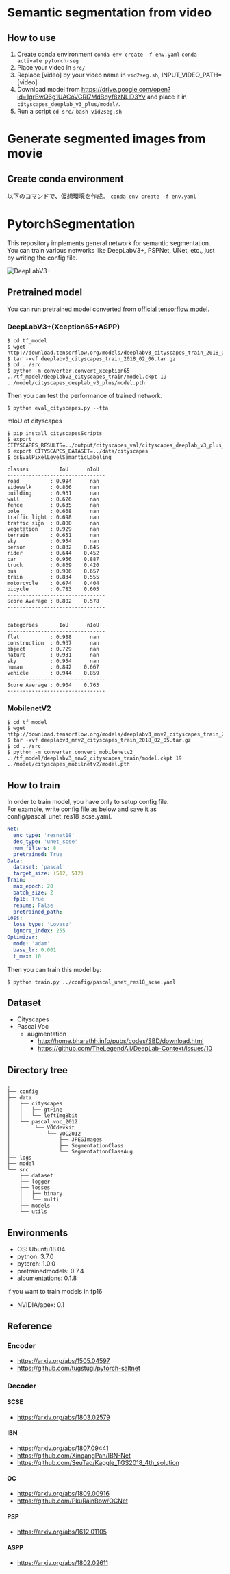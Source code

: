 # Semantic segmentation from video
## How to use 
1. Create conda environment
`conda env create -f env.yaml`
`conda activate pytorch-seg`
2. Place your video in `src/`
3. Replace [video] by your video name in `vid2seg.sh`, INPUT_VIDEO_PATH=[video]
4. Download model from https://drive.google.com/open?id=1grBwQ6g1UACoVGRI7MdBqyf8zNLlD3Yv and place it in `cityscapes_deeplab_v3_plus/model/`.
5. Run a script
`cd src/`
`bash vid2seg.sh` 

# Generate segmented images from movie
## Create conda environment
以下のコマンドで、仮想環境を作成。
`conda env create -f env.yaml` 

# PytorchSegmentation
This repository implements general network for semantic segmentation.  
You can train various networks like DeepLabV3+, PSPNet, UNet, etc., just by writing the config file.

![DeepLabV3+](src/eval.png)

## Pretrained model
You can run pretrained model converted from [official tensorflow model](https://github.com/tensorflow/models/blob/master/research/deeplab/g3doc/model_zoo.md).  

### DeepLabV3+(Xception65+ASPP)
```
$ cd tf_model
$ wget http://download.tensorflow.org/models/deeplabv3_cityscapes_train_2018_02_06.tar.gz
$ tar -xvf deeplabv3_cityscapes_train_2018_02_06.tar.gz
$ cd ../src
$ python -m converter.convert_xception65 ../tf_model/deeplabv3_cityscapes_train/model.ckpt 19 ../model/cityscapes_deeplab_v3_plus/model.pth
```

Then you can test the performance of trained network.

```
$ python eval_cityscapes.py --tta
```

mIoU of cityscapes
```
$ pip install cityscapesScripts
$ export CITYSCAPES_RESULTS=../output/cityscapes_val/cityscapes_deeplab_v3_plus_tta
$ export CITYSCAPES_DATASET=../data/cityscapes
$ csEvalPixelLevelSemanticLabeling 
```

```
classes          IoU      nIoU
--------------------------------
road          : 0.984      nan
sidewalk      : 0.866      nan
building      : 0.931      nan
wall          : 0.626      nan
fence         : 0.635      nan
pole          : 0.668      nan
traffic light : 0.698      nan
traffic sign  : 0.800      nan
vegetation    : 0.929      nan
terrain       : 0.651      nan
sky           : 0.954      nan
person        : 0.832    0.645
rider         : 0.644    0.452
car           : 0.956    0.887
truck         : 0.869    0.420
bus           : 0.906    0.657
train         : 0.834    0.555
motorcycle    : 0.674    0.404
bicycle       : 0.783    0.605
--------------------------------
Score Average : 0.802    0.578
--------------------------------


categories       IoU      nIoU
--------------------------------
flat          : 0.988      nan
construction  : 0.937      nan
object        : 0.729      nan
nature        : 0.931      nan
sky           : 0.954      nan
human         : 0.842    0.667
vehicle       : 0.944    0.859
--------------------------------
Score Average : 0.904    0.763
--------------------------------
```

### MobilenetV2
```
$ cd tf_model
$ wget http://download.tensorflow.org/models/deeplabv3_mnv2_cityscapes_train_2018_02_05.tar.gz
$ tar -xvf deeplabv3_mnv2_cityscapes_train_2018_02_05.tar.gz
$ cd ../src
$ python -m converter.convert_mobilenetv2 ../tf_model/deeplabv3_mnv2_cityscapes_train/model.ckpt 19 ../model/cityscapes_mobilnetv2/model.pth
```



## How to train
In order to train model, you have only to setup config file.  
For example, write config file as below and save it as config/pascal_unet_res18_scse.yaml.

```yaml
Net:
  enc_type: 'resnet18'
  dec_type: 'unet_scse'
  num_filters: 8
  pretrained: True
Data:
  dataset: 'pascal'
  target_size: (512, 512)
Train:
  max_epoch: 20
  batch_size: 2
  fp16: True
  resume: False
  pretrained_path:
Loss:
  loss_type: 'Lovasz'
  ignore_index: 255
Optimizer:
  mode: 'adam'
  base_lr: 0.001
  t_max: 10
```

Then you can train this model by:

```
$ python train.py ../config/pascal_unet_res18_scse.yaml
```

## Dataset
- Cityscapes
- Pascal Voc
    - augmentation
        - http://home.bharathh.info/pubs/codes/SBD/download.html
        - https://github.com/TheLegendAli/DeepLab-Context/issues/10

## Directory tree
```
.
├── config
├── data
│   ├── cityscapes
│   │   ├── gtFine
│   │   └── leftImg8bit
│   └── pascal_voc_2012
│        └── VOCdevkit
│            └── VOC2012
│                ├── JPEGImages
│                ├── SegmentationClass
│                └── SegmentationClassAug
├── logs
├── model
└── src
    ├── dataset
    ├── logger
    ├── losses
    │   ├── binary
    │   └── multi
    ├── models
    └── utils
```

## Environments
- OS: Ubuntu18.04
- python: 3.7.0
- pytorch: 1.0.0
- pretrainedmodels: 0.7.4
- albumentations: 0.1.8  

if you want to train models in fp16
- NVIDIA/apex: 0.1

## Reference

### Encoder
- https://arxiv.org/abs/1505.04597
- https://github.com/tugstugi/pytorch-saltnet

### Decoder
#### SCSE
- https://arxiv.org/abs/1803.02579

#### IBN
- https://arxiv.org/abs/1807.09441
- https://github.com/XingangPan/IBN-Net
- https://github.com/SeuTao/Kaggle_TGS2018_4th_solution

#### OC
- https://arxiv.org/abs/1809.00916
- https://github.com/PkuRainBow/OCNet

#### PSP
- https://arxiv.org/abs/1612.01105

#### ASPP
- https://arxiv.org/abs/1802.02611
